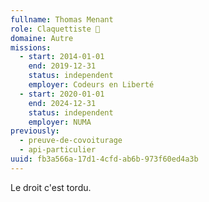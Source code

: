 ```yaml
---
fullname: Thomas Menant
role: Claquettiste 🕺
domaine: Autre
missions:
  - start: 2014-01-01
    end: 2019-12-31
    status: independent
    employer: Codeurs en Liberté
  - start: 2020-01-01
    end: 2024-12-31
    status: independent
    employer: NUMA
previously:
  - preuve-de-covoiturage
  - api-particulier
uuid: fb3a566a-17d1-4cfd-ab6b-973f60ed4a3b
---
```

Le droit c'est tordu.